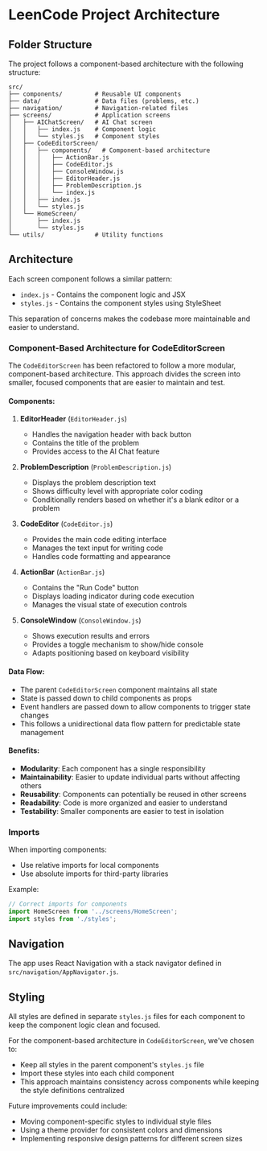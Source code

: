 # LeenCode Project Architecture

## Folder Structure

The project follows a component-based architecture with the following structure:

```
src/
├── components/         # Reusable UI components
├── data/               # Data files (problems, etc.)
├── navigation/         # Navigation-related files
├── screens/            # Application screens
│   ├── AIChatScreen/   # AI Chat screen
│   │   ├── index.js    # Component logic
│   │   └── styles.js   # Component styles
│   ├── CodeEditorScreen/
│   │   ├── components/   # Component-based architecture
│   │   │   ├── ActionBar.js
│   │   │   ├── CodeEditor.js
│   │   │   ├── ConsoleWindow.js
│   │   │   ├── EditorHeader.js
│   │   │   ├── ProblemDescription.js
│   │   │   └── index.js
│   │   ├── index.js
│   │   └── styles.js
│   └── HomeScreen/
│       ├── index.js
│       └── styles.js
└── utils/              # Utility functions
```

## Architecture

Each screen component follows a similar pattern:
- `index.js` - Contains the component logic and JSX
- `styles.js` - Contains the component styles using StyleSheet

This separation of concerns makes the codebase more maintainable and easier to understand.

### Component-Based Architecture for CodeEditorScreen

The `CodeEditorScreen` has been refactored to follow a more modular, component-based architecture. This approach divides the screen into smaller, focused components that are easier to maintain and test.

#### Components:

1. **EditorHeader** (`EditorHeader.js`)
   - Handles the navigation header with back button
   - Contains the title of the problem
   - Provides access to the AI Chat feature

2. **ProblemDescription** (`ProblemDescription.js`)
   - Displays the problem description text
   - Shows difficulty level with appropriate color coding
   - Conditionally renders based on whether it's a blank editor or a problem

3. **CodeEditor** (`CodeEditor.js`)
   - Provides the main code editing interface
   - Manages the text input for writing code
   - Handles code formatting and appearance

4. **ActionBar** (`ActionBar.js`)
   - Contains the "Run Code" button
   - Displays loading indicator during code execution
   - Manages the visual state of execution controls

5. **ConsoleWindow** (`ConsoleWindow.js`)
   - Shows execution results and errors
   - Provides a toggle mechanism to show/hide console
   - Adapts positioning based on keyboard visibility

#### Data Flow:

- The parent `CodeEditorScreen` component maintains all state
- State is passed down to child components as props
- Event handlers are passed down to allow components to trigger state changes
- This follows a unidirectional data flow pattern for predictable state management

#### Benefits:

- **Modularity**: Each component has a single responsibility
- **Maintainability**: Easier to update individual parts without affecting others
- **Reusability**: Components can potentially be reused in other screens
- **Readability**: Code is more organized and easier to understand
- **Testability**: Smaller components are easier to test in isolation

### Imports

When importing components:
- Use relative imports for local components
- Use absolute imports for third-party libraries

Example:
```javascript
// Correct imports for components
import HomeScreen from '../screens/HomeScreen';
import styles from './styles';
```

## Navigation

The app uses React Navigation with a stack navigator defined in `src/navigation/AppNavigator.js`.

## Styling

All styles are defined in separate `styles.js` files for each component to keep the component logic clean and focused.

For the component-based architecture in `CodeEditorScreen`, we've chosen to:
- Keep all styles in the parent component's `styles.js` file
- Import these styles into each child component
- This approach maintains consistency across components while keeping the style definitions centralized

Future improvements could include:
- Moving component-specific styles to individual style files
- Using a theme provider for consistent colors and dimensions
- Implementing responsive design patterns for different screen sizes
